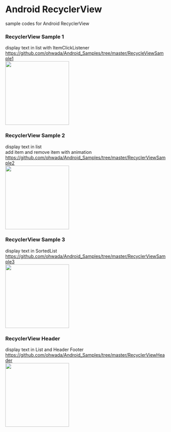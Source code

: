 Android  RecyclerView
===============

sample codes for Android RecyclerView <br/>


### RecyclerView Sample 1
display text in list  with ItemClickListener <br/>
https://github.com/ohwada/Android_Samples/tree/master/RecycleViewSample1 <br/>
<image src="https://raw.githubusercontent.com/ohwada/Android_Samples/master/RecycleViewSample1/screenshot/screenshot_recycle_view.png" width="200" /><br/>

### RecyclerView Sample 2<br/>
display text in list <br/>
add item and remove item with animation <br/>
https://github.com/ohwada/Android_Samples/tree/master/RecyclerViewSample2 <br/>
<image src="https://raw.githubusercontent.com/ohwada/Android_Samples/master/RecyclerViewSample2/screenshot/screenshot_recycler_view_main.png" width="200" /><br/>

### RecyclerView Sample 3<br/>
display text in SortedList <br/>
https://github.com/ohwada/Android_Samples/tree/master/RecyclerViewSample3 <br/>
<image src="https://raw.githubusercontent.com/ohwada/Android_Samples/master/RecyclerViewSample3/screenshot/screenshot_recycler_view_main.png" width="200" /><br/>

### RecyclerView Header <br/>
display text in List and Header Footer <br/>
https://github.com/ohwada/Android_Samples/tree/master/RecyclerViewHeader <br/>
<image src="https://raw.githubusercontent.com/ohwada/Android_Samples/master/RecyclerViewHeader/screenshot/screenshot_recycler_view_header.png" width="200" /><br/>

